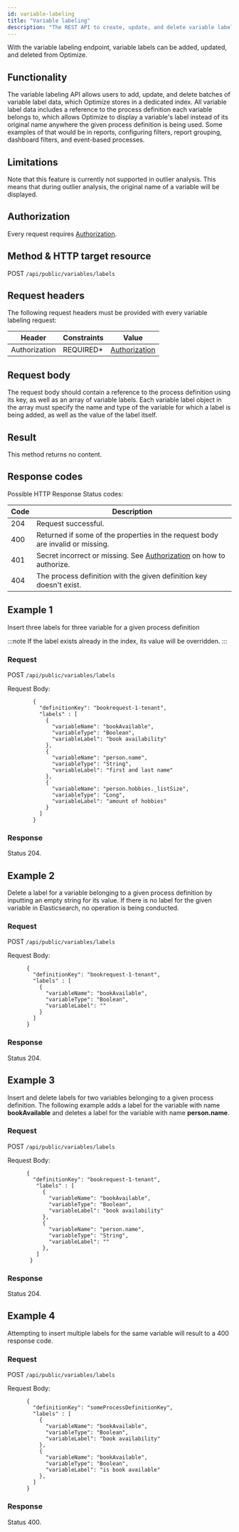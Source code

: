 ```yaml
---
id: variable-labeling
title: "Variable labeling"
description: "The REST API to create, update, and delete variable labels in Optimize."
---
```


With the variable labeling endpoint, variable labels can be added, updated, and deleted from Optimize.

## Functionality

The variable labeling API allows users to add, update, and delete batches of variable label data, which Optimize stores in a dedicated
index. All variable label data includes a reference to the process definition each variable belongs to, which allows Optimize to display a variable's label instead of its original name anywhere the given process definition is being used. Some examples of that would be in reports, configuring filters, report grouping, dashboard filters, and event-based processes.

## Limitations

Note that this feature is currently not supported in outlier analysis. This means that during outlier analysis, the original name of a variable will be displayed.

## Authorization

Every request requires [Authorization](./optimize-api-authorization.md).

## Method & HTTP target resource

POST `/api/public/variables/labels`

## Request headers

The following request headers must be provided with every variable labeling request:

| Header        | Constraints | Value                                            |
| ------------- | ----------- | ------------------------------------------------ |
| Authorization | REQUIRED\*  | [Authorization](./optimize-api-authorization.md) |

## Request body

The request body should contain a reference to the process definition using its key, as well as an array of variable labels. Each variable label object in the array must specify the name and type of the variable for which a label is being added, as well as the value of the label itself.

## Result

This method returns no content.

## Response codes

Possible HTTP Response Status codes:

| Code | Description                                                                           |
| ---- | ------------------------------------------------------------------------------------- |
| 204  | Request successful.                                                                   |
| 400  | Returned if some of the properties in the request body are invalid or missing.        |
| 401  | Secret incorrect or missing. See [Authorization](#authorization) on how to authorize. |
| 404  | The process definition with the given definition key doesn't exist.                   |

## Example 1

Insert three labels for three variable for a given process definition

:::note
If the label exists already in the index, its value will be overridden.
:::

### Request

POST `/api/public/variables/labels`

Request Body:

```
        {
          "definitionKey": "bookrequest-1-tenant",
          "labels" : [
            {
              "variableName": "bookAvailable",
              "variableType": "Boolean",
              "variableLabel": "book availability"
            },
            {
              "variableName": "person.name",
              "variableType": "String",
              "variableLabel": "first and last name"
            },
            {
              "variableName": "person.hobbies._listSize",
              "variableType": "Long",
              "variableLabel": "amount of hobbies"
            }
          ]
        }
```

### Response

Status 204.

## Example 2

Delete a label for a variable belonging to a given process definition by inputting an empty
string for its value. If there is no label for the given variable in Elasticsearch, no operation is being conducted.

### Request

POST `/api/public/variables/labels`

Request Body:

```
      {
        "definitionKey": "bookrequest-1-tenant",
        "labels" : [
          {
            "variableName": "bookAvailable",
            "variableType": "Boolean",
            "variableLabel": ""
          }
        ]
      }
```

### Response

Status 204.

## Example 3

Insert and delete labels for two variables belonging to a given process definition. The following example adds a label for the variable with name **bookAvailable** and deletes a label for the variable with name **person.name**.

### Request

POST `/api/public/variables/labels`

Request Body:

```
      {
        "definitionKey": "bookrequest-1-tenant",
         "labels" : [
           {
             "variableName": "bookAvailable",
             "variableType": "Boolean",
             "variableLabel": "book availability"
           },
           {
             "variableName": "person.name",
             "variableType": "String",
             "variableLabel": ""
           },
         ]
       }
```

### Response

Status 204.

## Example 4

Attempting to insert multiple labels for the same variable will result to a 400 response code.

### Request

POST `/api/public/variables/labels`

Request Body:

```
      {
        "definitionKey": "someProcessDefinitionKey",
        "labels" : [
          {
            "variableName": "bookAvailable",
            "variableType": "Boolean",
            "variableLabel": "book availability"
          },
          {
            "variableName": "bookAvailable",
            "variableType": "Boolean",
            "variableLabel": "is book available"
          },
        ]
      }
```

### Response

Status 400.
